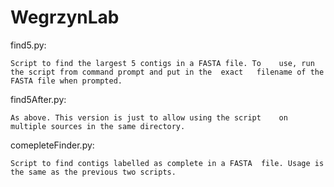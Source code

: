 WegrzynLab
==========

find5.py:

	Script to find the largest 5 contigs in a FASTA file. To 	use, run the script from command prompt and put in the 	exact	filename of the FASTA file when prompted.

find5After.py:

	As above. This version is just to allow using the script 	on multiple sources in the same directory.

comepleteFinder.py:

	Script to find contigs labelled as complete in a FASTA 	file. Usage is the same as the previous two scripts.